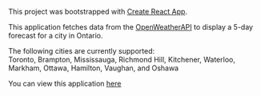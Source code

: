 This project was bootstrapped with [Create React App](https://github.com/facebook/create-react-app).

This application fetches data from the [OpenWeatherAPI](https://openweathermap.org/api) to display a 5-day forecast for a city in Ontario.

The following cities are currently supported: <br>
Toronto, Brampton, Mississauga, Richmond Hill, Kitchener, Waterloo, Markham, Ottawa, Hamilton, Vaughan, and Oshawa

You can view this application [here](https://ryanarine.github.io/Forecast/)
